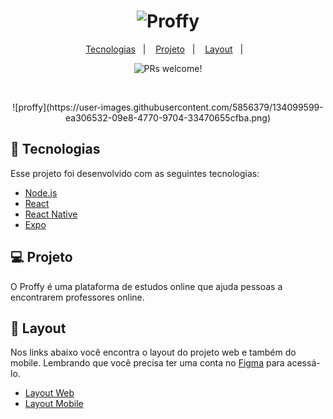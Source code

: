 <h1 align="center">
    <img alt="Proffy" title="Proffy" src=".github/logo.svg" />
</h1>

<p align="center">
  <a href="#rocket-tecnologias">Tecnologias</a>&nbsp;&nbsp;&nbsp;|&nbsp;&nbsp;&nbsp;
  <a href="#-projeto">Projeto</a>&nbsp;&nbsp;&nbsp;|&nbsp;&nbsp;&nbsp;
  <a href="#-layout">Layout</a>&nbsp;&nbsp;&nbsp;|&nbsp;&nbsp;&nbsp;
</p>

<p align="center">
 <img src="https://img.shields.io/static/v1?label=PRs&message=welcome&color=8257E5&labelColor=000000" alt="PRs welcome!" />
</p>

<br>

<p align="center">
  ![proffy](https://user-images.githubusercontent.com/5856379/134099599-ea306532-09e8-4770-9704-33470655cfba.png)
</p>

## 🚀 Tecnologias

Esse projeto foi desenvolvido com as seguintes tecnologias:

- [Node.js](https://nodejs.org/en/)
- [React](https://reactjs.org)
- [React Native](https://facebook.github.io/react-native/)
- [Expo](https://expo.io/)

## 💻 Projeto

O Proffy é uma plataforma de estudos online que ajuda pessoas a encontrarem professores online.

## 🔖 Layout

Nos links abaixo você encontra o layout do projeto web e também do mobile. Lembrando que você precisa ter uma conta no [Figma](http://figma.com/) para acessá-lo.

- [Layout Web](https://www.figma.com/file/GHGS126t7WYjnPZdRKChJF/Proffy-Web)
- [Layout Mobile](https://www.figma.com/file/e33KvgUpFdunXxJjHnK7CG/Proffy-Mobile)
